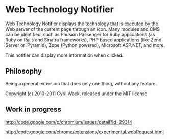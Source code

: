 Web Technology Notifier
=======================

Web Technology Notifier displays the technology that is executed by the Web
server of the current page through an icon.  Many modules and CMS can be
identified, such as Phusion Passenger for Ruby applications (as Ruby on Rails
and Sinatra frameworks), PHP based applications (like Zend Server or iPyramid),
Zope (Python powered), Microsoft ASP.NET, and more.

This notifier can display more information when clicked.

Philosophy
----------

Being a general extension that does only one thing, without any feature.

Copyright (c) 2010-2011 Cyril Wack, released under the MIT license

Work in progress
----------------

http://code.google.com/p/chromium/issues/detail?id=29314

http://code.google.com/chrome/extensions/experimental.webRequest.html